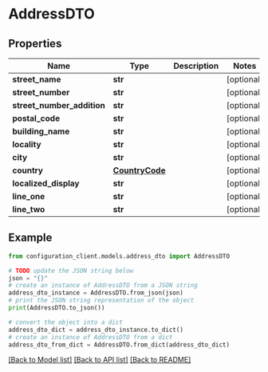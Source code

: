 # AddressDTO


## Properties

Name | Type | Description | Notes
------------ | ------------- | ------------- | -------------
**street_name** | **str** |  | [optional] 
**street_number** | **str** |  | [optional] 
**street_number_addition** | **str** |  | [optional] 
**postal_code** | **str** |  | [optional] 
**building_name** | **str** |  | [optional] 
**locality** | **str** |  | [optional] 
**city** | **str** |  | [optional] 
**country** | [**CountryCode**](CountryCode.md) |  | [optional] 
**localized_display** | **str** |  | [optional] 
**line_one** | **str** |  | [optional] 
**line_two** | **str** |  | [optional] 

## Example

```python
from configuration_client.models.address_dto import AddressDTO

# TODO update the JSON string below
json = "{}"
# create an instance of AddressDTO from a JSON string
address_dto_instance = AddressDTO.from_json(json)
# print the JSON string representation of the object
print(AddressDTO.to_json())

# convert the object into a dict
address_dto_dict = address_dto_instance.to_dict()
# create an instance of AddressDTO from a dict
address_dto_from_dict = AddressDTO.from_dict(address_dto_dict)
```
[[Back to Model list]](../README.md#documentation-for-models) [[Back to API list]](../README.md#documentation-for-api-endpoints) [[Back to README]](../README.md)


